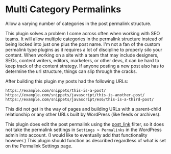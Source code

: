 # Multi Category Permalinks

Allow a varying number of categories in the post permalink structure.

This plugin solves a problem I come across often when working with SEO teams. It will allow multiple categories in the permalink structure instead of being locked into just one plus the post name. I'm not a fan of the custom permalink type plugins as it requires a lot of discipline to properly silo your content. When working on a site with a team that may include designers, SEOs, content writers, editors, marketers, or other devs, it can be hard to keep track of the content strategy. If anyone posting a new post also has to determine the url structure, things can slip through the cracks.

After building this plugin my posts had the following URLs:

```
https://example.com/snippets/this-is-a-post/
https://example.com/snippets/javascript/this-is-another-post/
https://example.com/snippets/javascript/es6/this-is-a-third-post/
```

This did not get in the way of pages and building URLs with a parent-child relationship or any other URLs built by WordPress (like feeds or archives).

This plugin does edit the post permalink using the [post_link](https://developer.wordpress.org/reference/hooks/post_link/) filter, so it does not take the permalink settings in `Settings > Permalinks` in the WordPress admin into account. (I would like to eventually add that functionality however.) This plugin should function as described regardless of what is set on the Permalink Settings page.